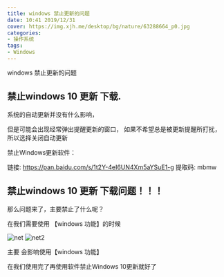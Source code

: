 ```yaml
---
title: windows 禁止更新的问题
date: 10:41 2019/12/31
cover: https://img.xjh.me/desktop/bg/nature/63288664_p0.jpg
categories:
- 操作系统
tags:
- Windows
---
```

windows 禁止更新的问题

<!--more-->

<!-- toc -->



## **禁止windows 10 更新 下载.**

系统的自动更新并没有什么影响，

但是可能会出现经常弹出提醒更新的窗口，
如果不希望总是被更新提醒所打扰，所以选择关闭自动更新

禁止Windows更新软件：

链接: https://pan.baidu.com/s/1t2Y-4eI6UN4Xm5aYSuE1-g 提取码: mbmw

## **禁止windows 10 更新 下载问题！！！**

那么问题来了，主要禁止了什么呢？

在我们需要使用 【windows 功能】的时候

![net](https://cdn.dearmsdan.com/1912311726/1.png) ![net2](https://cdn.dearmsdan.com/1912311726/2.png)


主要 会影响使用【windows 功能】 

在我们使用完了再使用软件禁止Windows 10更新就好了

